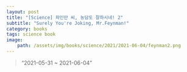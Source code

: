 ```yaml
---
layout: post
title: "[Science] 파인만 씨, 농담도 잘하시네! 2"
subtitle: "Surely You're Joking, Mr.Feynman!"
category: books
tags: science book
image:
    path: /assets/img/books/science/2021/2021-06-04/feynman2.png
---
```


> “2021-05-31 ~ 2021-06-04”
